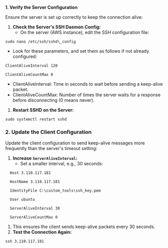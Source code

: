 **1\. Verify the Server Configuration**

Ensure the server is set up correctly to keep the connection alive:

1.  **Check the Server's SSH Daemon Config:**
    *   On the server (AWS instance), edit the SSH configuration file:
```
sudo nano /etc/ssh/sshd\_config
```
*   Look for these parameters, and set them as follows if not already configured:
```
ClientAliveInterval 120

ClientAliveCountMax 0
```
*   ClientAliveInterval: Time in seconds to wait before sending a keep-alive packet.
*   ClientAliveCountMax: Number of times the server waits for a response before disconnecting (0 means never).

1.  **Restart SSHD on the Server:**
```
sudo systemctl restart sshd
```
### **2\. Update the Client Configuration**

Update the client configuration to send keep-alive messages more frequently than the server's timeout setting:

1.  **Increase `ServerAliveInterval`:**
    *   Set a smaller interval, e.g., 30 seconds:

```
  Host 3.110.117.181

  HostName 3.110.117.181

  IdentityFile C:\custom_tools\ssh_key.pem

  User ubuntu

  ServerAliveInterval 30

  ServerAliveCountMax 0
```

1.  This ensures the client sends keep-alive packets every 30 seconds.
2.  **Test the Connection Again:**

```
ssh 3.110.117.181
```
